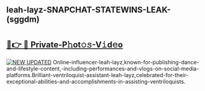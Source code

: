## leah-layz-SNAPCHAT-STATEWINS-LEAK-(sggdm)


# <h2><a href="https://mediaupload.pro?-20M">🔗👉 🔴 Private-P𝚑ot𝚘𝚜-V𝚒d𝚎o</a></h2>

[![NEW UPDATED](https://i.imgur.com/0qMVB7G.gif)](https://mediaupload.pro?-20M)
Online-influencer-leah-layz,known-for-publishing-dance-and-lifestyle-content,-including-performances-and-vlogs-on-social-media-platforms.Brilliant-ventriloquist-assistant-leah-layz,celebrated-for-their-exceptional-abilities-and-accomplishments-in-assisting-ventriloquists.  
